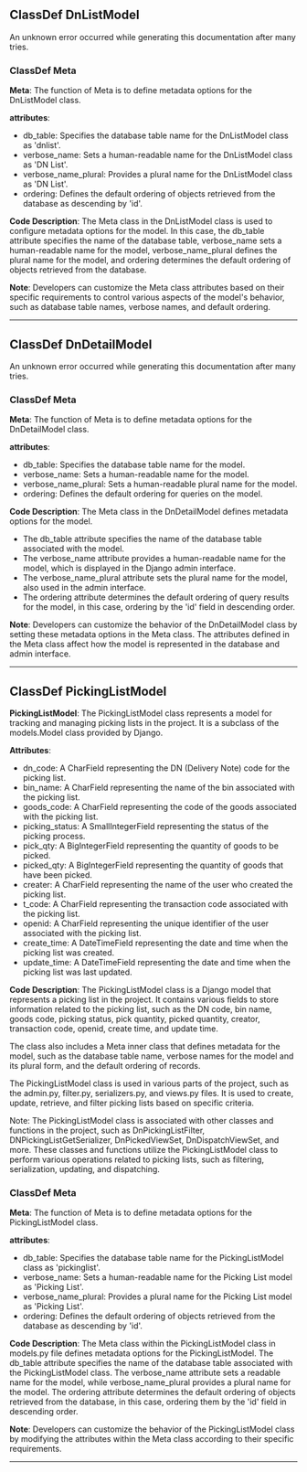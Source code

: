 ## ClassDef DnListModel
An unknown error occurred while generating this documentation after many tries.
### ClassDef Meta
**Meta**: The function of Meta is to define metadata options for the DnListModel class.

**attributes**: 
- db_table: Specifies the database table name for the DnListModel class as 'dnlist'.
- verbose_name: Sets a human-readable name for the DnListModel class as 'DN List'.
- verbose_name_plural: Provides a plural name for the DnListModel class as 'DN List'.
- ordering: Defines the default ordering of objects retrieved from the database as descending by 'id'.

**Code Description**: 
The Meta class in the DnListModel class is used to configure metadata options for the model. In this case, the db_table attribute specifies the name of the database table, verbose_name sets a human-readable name for the model, verbose_name_plural defines the plural name for the model, and ordering determines the default ordering of objects retrieved from the database.

**Note**: 
Developers can customize the Meta class attributes based on their specific requirements to control various aspects of the model's behavior, such as database table names, verbose names, and default ordering.
***
## ClassDef DnDetailModel
An unknown error occurred while generating this documentation after many tries.
### ClassDef Meta
**Meta**: The function of Meta is to define metadata options for the DnDetailModel class.

**attributes**: 
- db_table: Specifies the database table name for the model.
- verbose_name: Sets a human-readable name for the model.
- verbose_name_plural: Sets a human-readable plural name for the model.
- ordering: Defines the default ordering for queries on the model.

**Code Description**: 
The Meta class in the DnDetailModel defines metadata options for the model. 
- The db_table attribute specifies the name of the database table associated with the model.
- The verbose_name attribute provides a human-readable name for the model, which is displayed in the Django admin interface.
- The verbose_name_plural attribute sets the plural name for the model, also used in the admin interface.
- The ordering attribute determines the default ordering of query results for the model, in this case, ordering by the 'id' field in descending order.

**Note**: 
Developers can customize the behavior of the DnDetailModel class by setting these metadata options in the Meta class. The attributes defined in the Meta class affect how the model is represented in the database and admin interface.
***
## ClassDef PickingListModel
**PickingListModel**: The PickingListModel class represents a model for tracking and managing picking lists in the project. It is a subclass of the models.Model class provided by Django.

**Attributes**:
- dn_code: A CharField representing the DN (Delivery Note) code for the picking list.
- bin_name: A CharField representing the name of the bin associated with the picking list.
- goods_code: A CharField representing the code of the goods associated with the picking list.
- picking_status: A SmallIntegerField representing the status of the picking process.
- pick_qty: A BigIntegerField representing the quantity of goods to be picked.
- picked_qty: A BigIntegerField representing the quantity of goods that have been picked.
- creater: A CharField representing the name of the user who created the picking list.
- t_code: A CharField representing the transaction code associated with the picking list.
- openid: A CharField representing the unique identifier of the user associated with the picking list.
- create_time: A DateTimeField representing the date and time when the picking list was created.
- update_time: A DateTimeField representing the date and time when the picking list was last updated.

**Code Description**:
The PickingListModel class is a Django model that represents a picking list in the project. It contains various fields to store information related to the picking list, such as the DN code, bin name, goods code, picking status, pick quantity, picked quantity, creator, transaction code, openid, create time, and update time.

The class also includes a Meta inner class that defines metadata for the model, such as the database table name, verbose names for the model and its plural form, and the default ordering of records.

The PickingListModel class is used in various parts of the project, such as the admin.py, filter.py, serializers.py, and views.py files. It is used to create, update, retrieve, and filter picking lists based on specific criteria.

Note: The PickingListModel class is associated with other classes and functions in the project, such as DnPickingListFilter, DNPickingListGetSerializer, DnPickedViewSet, DnDispatchViewSet, and more. These classes and functions utilize the PickingListModel class to perform various operations related to picking lists, such as filtering, serialization, updating, and dispatching.
### ClassDef Meta
**Meta**: The function of Meta is to define metadata options for the PickingListModel class.

**attributes**: 
- db_table: Specifies the database table name for the PickingListModel class as 'pickinglist'.
- verbose_name: Sets a human-readable name for the Picking List model as 'Picking List'.
- verbose_name_plural: Provides a plural name for the Picking List model as 'Picking List'.
- ordering: Defines the default ordering of objects retrieved from the database as descending by 'id'.

**Code Description**: 
The Meta class within the PickingListModel class in models.py file defines metadata options for the PickingListModel. The db_table attribute specifies the name of the database table associated with the PickingListModel class. The verbose_name attribute sets a readable name for the model, while verbose_name_plural provides a plural name for the model. The ordering attribute determines the default ordering of objects retrieved from the database, in this case, ordering them by the 'id' field in descending order.

**Note**: 
Developers can customize the behavior of the PickingListModel class by modifying the attributes within the Meta class according to their specific requirements.
***
